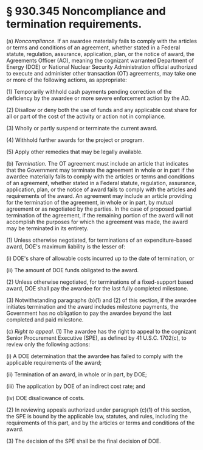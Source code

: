 # § 930.345   Noncompliance and termination requirements.

(a) *Noncompliance.* If an awardee materially fails to comply with the articles or terms and conditions of an agreement, whether stated in a Federal statute, regulation, assurance, application, plan, or the notice of award, the Agreements Officer (AO), meaning the cognizant warranted Department of Energy (DOE) or National Nuclear Security Administration official authorized to execute and administer other transaction (OT) agreements, may take one or more of the following actions, as appropriate:


(1) Temporarily withhold cash payments pending correction of the deficiency by the awardee or more severe enforcement action by the AO.


(2) Disallow or deny both the use of funds and any applicable cost share for all or part of the cost of the activity or action not in compliance.


(3) Wholly or partly suspend or terminate the current award.


(4) Withhold further awards for the project or program.


(5) Apply other remedies that may be legally available.


(b) *Termination.* The OT agreement must include an article that indicates that the Government may terminate the agreement in whole or in part if the awardee materially fails to comply with the articles or terms and conditions of an agreement, whether stated in a Federal statute, regulation, assurance, application, plan, or the notice of award fails to comply with the articles and requirements of the award. An agreement may include an article providing for the termination of the agreement, in whole or in part, by mutual agreement or as negotiated by the parties. In the case of proposed partial termination of the agreement, if the remaining portion of the award will not accomplish the purposes for which the agreement was made, the award may be terminated in its entirety.


(1) Unless otherwise negotiated, for terminations of an expenditure-based award, DOE's maximum liability is the lesser of:


(i) DOE's share of allowable costs incurred up to the date of termination, or


(ii) The amount of DOE funds obligated to the award.


(2) Unless otherwise negotiated, for terminations of a fixed-support based award, DOE shall pay the awardee for the last fully completed milestone.


(3) Notwithstanding paragraphs (b)(1) and (2) of this section, if the awardee initiates termination and the award includes milestone payments, the Government has no obligation to pay the awardee beyond the last completed and paid milestone.


(c) *Right to appeal.* (1) The awardee has the right to appeal to the cognizant Senior Procurement Executive (SPE), as defined by 41 U.S.C. 1702(c), to review only the following actions:


(i) A DOE determination that the awardee has failed to comply with the applicable requirements of the award;


(ii) Termination of an award, in whole or in part, by DOE;


(iii) The application by DOE of an indirect cost rate; and


(iv) DOE disallowance of costs.


(2) In reviewing appeals authorized under paragraph (c)(1) of this section, the SPE is bound by the applicable law, statutes, and rules, including the requirements of this part, and by the articles or terms and conditions of the award.


(3) The decision of the SPE shall be the final decision of DOE.




